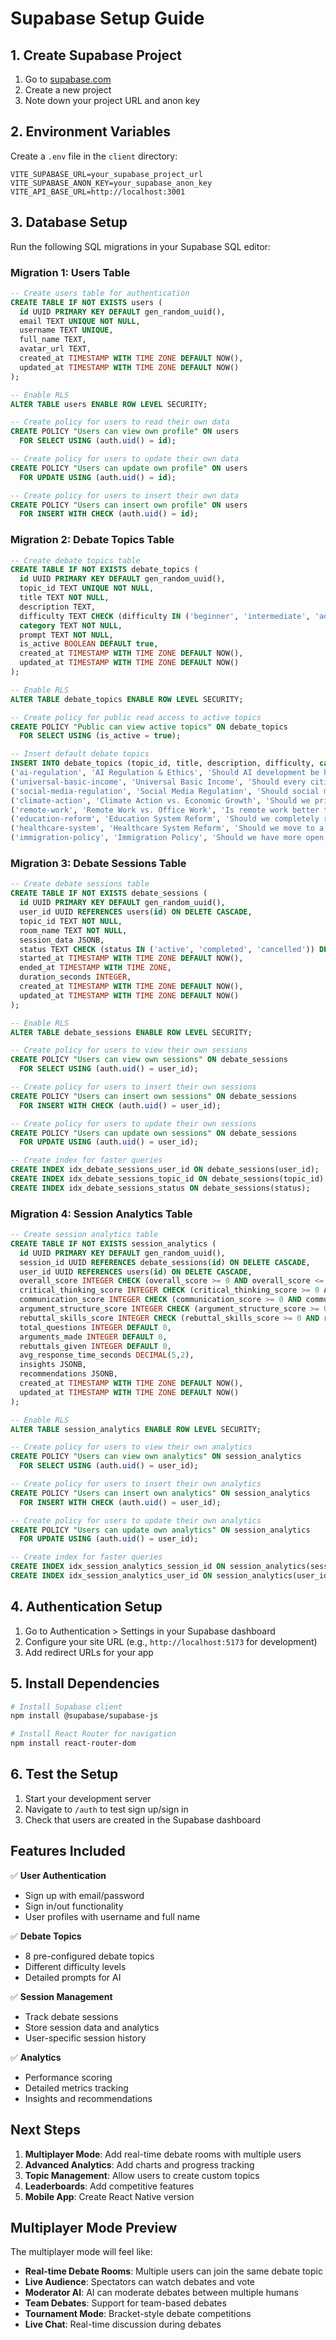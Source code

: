 # Supabase Setup Guide

## 1. Create Supabase Project

1. Go to [supabase.com](https://supabase.com)
2. Create a new project
3. Note down your project URL and anon key

## 2. Environment Variables

Create a `.env` file in the `client` directory:

```env
VITE_SUPABASE_URL=your_supabase_project_url
VITE_SUPABASE_ANON_KEY=your_supabase_anon_key
VITE_API_BASE_URL=http://localhost:3001
```

## 3. Database Setup

Run the following SQL migrations in your Supabase SQL editor:

### Migration 1: Users Table
```sql
-- Create users table for authentication
CREATE TABLE IF NOT EXISTS users (
  id UUID PRIMARY KEY DEFAULT gen_random_uuid(),
  email TEXT UNIQUE NOT NULL,
  username TEXT UNIQUE,
  full_name TEXT,
  avatar_url TEXT,
  created_at TIMESTAMP WITH TIME ZONE DEFAULT NOW(),
  updated_at TIMESTAMP WITH TIME ZONE DEFAULT NOW()
);

-- Enable RLS
ALTER TABLE users ENABLE ROW LEVEL SECURITY;

-- Create policy for users to read their own data
CREATE POLICY "Users can view own profile" ON users
  FOR SELECT USING (auth.uid() = id);

-- Create policy for users to update their own data
CREATE POLICY "Users can update own profile" ON users
  FOR UPDATE USING (auth.uid() = id);

-- Create policy for users to insert their own data
CREATE POLICY "Users can insert own profile" ON users
  FOR INSERT WITH CHECK (auth.uid() = id);
```

### Migration 2: Debate Topics Table
```sql
-- Create debate topics table
CREATE TABLE IF NOT EXISTS debate_topics (
  id UUID PRIMARY KEY DEFAULT gen_random_uuid(),
  topic_id TEXT UNIQUE NOT NULL,
  title TEXT NOT NULL,
  description TEXT,
  difficulty TEXT CHECK (difficulty IN ('beginner', 'intermediate', 'advanced')),
  category TEXT NOT NULL,
  prompt TEXT NOT NULL,
  is_active BOOLEAN DEFAULT true,
  created_at TIMESTAMP WITH TIME ZONE DEFAULT NOW(),
  updated_at TIMESTAMP WITH TIME ZONE DEFAULT NOW()
);

-- Enable RLS
ALTER TABLE debate_topics ENABLE ROW LEVEL SECURITY;

-- Create policy for public read access to active topics
CREATE POLICY "Public can view active topics" ON debate_topics
  FOR SELECT USING (is_active = true);

-- Insert default debate topics
INSERT INTO debate_topics (topic_id, title, description, difficulty, category, prompt) VALUES
('ai-regulation', 'AI Regulation & Ethics', 'Should AI development be heavily regulated?', 'advanced', 'Technology', 'You are engaging in a debate about AI regulation and ethics...'),
('universal-basic-income', 'Universal Basic Income', 'Should every citizen receive a guaranteed basic income?', 'intermediate', 'Economics', 'You are debating Universal Basic Income (UBI)...'),
('social-media-regulation', 'Social Media Regulation', 'Should social media platforms be more heavily regulated?', 'intermediate', 'Technology', 'You are debating social media regulation...'),
('climate-action', 'Climate Action vs. Economic Growth', 'Should we prioritize climate action over economic growth?', 'intermediate', 'Environment', 'You are debating the trade-off between climate action and economic growth...'),
('remote-work', 'Remote Work vs. Office Work', 'Is remote work better than traditional office work?', 'beginner', 'Business', 'You are debating the future of work - remote vs. office...'),
('education-reform', 'Education System Reform', 'Should we completely reform our education system?', 'intermediate', 'Education', 'You are debating education system reform...'),
('healthcare-system', 'Healthcare System Reform', 'Should we move to a single-payer healthcare system?', 'advanced', 'Healthcare', 'You are debating healthcare system reform...'),
('immigration-policy', 'Immigration Policy', 'Should we have more open or restrictive immigration policies?', 'advanced', 'Politics', 'You are debating immigration policy...');
```

### Migration 3: Debate Sessions Table
```sql
-- Create debate sessions table
CREATE TABLE IF NOT EXISTS debate_sessions (
  id UUID PRIMARY KEY DEFAULT gen_random_uuid(),
  user_id UUID REFERENCES users(id) ON DELETE CASCADE,
  topic_id TEXT NOT NULL,
  room_name TEXT NOT NULL,
  session_data JSONB,
  status TEXT CHECK (status IN ('active', 'completed', 'cancelled')) DEFAULT 'active',
  started_at TIMESTAMP WITH TIME ZONE DEFAULT NOW(),
  ended_at TIMESTAMP WITH TIME ZONE,
  duration_seconds INTEGER,
  created_at TIMESTAMP WITH TIME ZONE DEFAULT NOW(),
  updated_at TIMESTAMP WITH TIME ZONE DEFAULT NOW()
);

-- Enable RLS
ALTER TABLE debate_sessions ENABLE ROW LEVEL SECURITY;

-- Create policy for users to view their own sessions
CREATE POLICY "Users can view own sessions" ON debate_sessions
  FOR SELECT USING (auth.uid() = user_id);

-- Create policy for users to insert their own sessions
CREATE POLICY "Users can insert own sessions" ON debate_sessions
  FOR INSERT WITH CHECK (auth.uid() = user_id);

-- Create policy for users to update their own sessions
CREATE POLICY "Users can update own sessions" ON debate_sessions
  FOR UPDATE USING (auth.uid() = user_id);

-- Create index for faster queries
CREATE INDEX idx_debate_sessions_user_id ON debate_sessions(user_id);
CREATE INDEX idx_debate_sessions_topic_id ON debate_sessions(topic_id);
CREATE INDEX idx_debate_sessions_status ON debate_sessions(status);
```

### Migration 4: Session Analytics Table
```sql
-- Create session analytics table
CREATE TABLE IF NOT EXISTS session_analytics (
  id UUID PRIMARY KEY DEFAULT gen_random_uuid(),
  session_id UUID REFERENCES debate_sessions(id) ON DELETE CASCADE,
  user_id UUID REFERENCES users(id) ON DELETE CASCADE,
  overall_score INTEGER CHECK (overall_score >= 0 AND overall_score <= 100),
  critical_thinking_score INTEGER CHECK (critical_thinking_score >= 0 AND critical_thinking_score <= 100),
  communication_score INTEGER CHECK (communication_score >= 0 AND communication_score <= 100),
  argument_structure_score INTEGER CHECK (argument_structure_score >= 0 AND argument_structure_score <= 100),
  rebuttal_skills_score INTEGER CHECK (rebuttal_skills_score >= 0 AND rebuttal_skills_score <= 100),
  total_questions INTEGER DEFAULT 0,
  arguments_made INTEGER DEFAULT 0,
  rebuttals_given INTEGER DEFAULT 0,
  avg_response_time_seconds DECIMAL(5,2),
  insights JSONB,
  recommendations JSONB,
  created_at TIMESTAMP WITH TIME ZONE DEFAULT NOW(),
  updated_at TIMESTAMP WITH TIME ZONE DEFAULT NOW()
);

-- Enable RLS
ALTER TABLE session_analytics ENABLE ROW LEVEL SECURITY;

-- Create policy for users to view their own analytics
CREATE POLICY "Users can view own analytics" ON session_analytics
  FOR SELECT USING (auth.uid() = user_id);

-- Create policy for users to insert their own analytics
CREATE POLICY "Users can insert own analytics" ON session_analytics
  FOR INSERT WITH CHECK (auth.uid() = user_id);

-- Create policy for users to update their own analytics
CREATE POLICY "Users can update own analytics" ON session_analytics
  FOR UPDATE USING (auth.uid() = user_id);

-- Create index for faster queries
CREATE INDEX idx_session_analytics_session_id ON session_analytics(session_id);
CREATE INDEX idx_session_analytics_user_id ON session_analytics(user_id);
```

## 4. Authentication Setup

1. Go to Authentication > Settings in your Supabase dashboard
2. Configure your site URL (e.g., `http://localhost:5173` for development)
3. Add redirect URLs for your app

## 5. Install Dependencies

```bash
# Install Supabase client
npm install @supabase/supabase-js

# Install React Router for navigation
npm install react-router-dom
```

## 6. Test the Setup

1. Start your development server
2. Navigate to `/auth` to test sign up/sign in
3. Check that users are created in the Supabase dashboard

## Features Included

✅ **User Authentication**
- Sign up with email/password
- Sign in/out functionality
- User profiles with username and full name

✅ **Debate Topics**
- 8 pre-configured debate topics
- Different difficulty levels
- Detailed prompts for AI

✅ **Session Management**
- Track debate sessions
- Store session data and analytics
- User-specific session history

✅ **Analytics**
- Performance scoring
- Detailed metrics tracking
- Insights and recommendations

## Next Steps

1. **Multiplayer Mode**: Add real-time debate rooms with multiple users
2. **Advanced Analytics**: Add charts and progress tracking
3. **Topic Management**: Allow users to create custom topics
4. **Leaderboards**: Add competitive features
5. **Mobile App**: Create React Native version

## Multiplayer Mode Preview

The multiplayer mode will feel like:
- **Real-time Debate Rooms**: Multiple users can join the same debate topic
- **Live Audience**: Spectators can watch debates and vote
- **Moderator AI**: AI can moderate debates between multiple humans
- **Team Debates**: Support for team-based debates
- **Tournament Mode**: Bracket-style debate competitions
- **Live Chat**: Real-time discussion during debates 